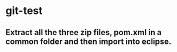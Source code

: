 # git-test

## Extract all the three zip files, pom.xml in a common folder and then import into eclipse.
